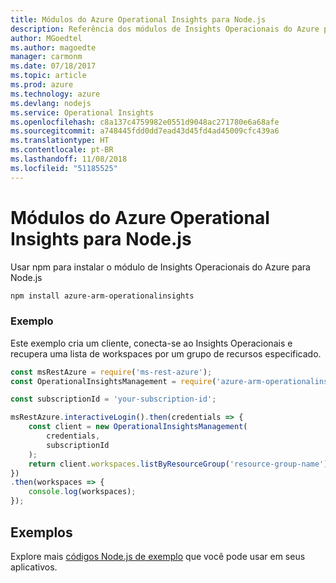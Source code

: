 ```yaml
---
title: Módulos do Azure Operational Insights para Node.js
description: Referência dos módulos de Insights Operacionais do Azure para Node.js
author: MGoedtel
ms.author: magoedte
manager: carmonm
ms.date: 07/18/2017
ms.topic: article
ms.prod: azure
ms.technology: azure
ms.devlang: nodejs
ms.service: Operational Insights
ms.openlocfilehash: c8a137c4759982e0551d9048ac271780e6a68afe
ms.sourcegitcommit: a748445fdd0dd7ead43d45fd4ad45009cfc439a6
ms.translationtype: HT
ms.contentlocale: pt-BR
ms.lasthandoff: 11/08/2018
ms.locfileid: "51185525"
---
```

# <a name="azure-operational-insights-modules-for-nodejs"></a>Módulos do Azure Operational Insights para Node.js

Usar npm para instalar o módulo de Insights Operacionais do Azure para Node.js

```bash
npm install azure-arm-operationalinsights
```

### <a name="example"></a>Exemplo 

Este exemplo cria um cliente, conecta-se ao Insights Operacionais e recupera uma lista de workspaces por um grupo de recursos especificado.

```javascript
const msRestAzure = require('ms-rest-azure');
const OperationalInsightsManagement = require('azure-arm-operationalinsights');

const subscriptionId = 'your-subscription-id';

msRestAzure.interactiveLogin().then(credentials => {
    const client = new OperationalInsightsManagement(
        credentials,
        subscriptionId
    );
    return client.workspaces.listByResourceGroup('resource-group-name');
})
.then(workspaces => {
    console.log(workspaces);
});
``` 

## <a name="samples"></a>Exemplos

Explore mais [códigos Node.js de exemplo](https://azure.microsoft.com/resources/samples/?platform=nodejs) que você pode usar em seus aplicativos.
